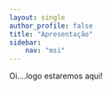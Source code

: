 ```yaml
---
layout: single
author_profile: false
title: "Apresentação"
sidebar:
    nav: "msi"
---
```




Oi....logo estaremos aqui!
